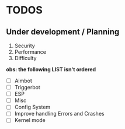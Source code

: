 # TODOS

## Under development / Planning


1. Security
2. Performance
3. Difficulty


**obs: the following LIST isn't ordered**
- [ ] Aimbot
- [ ] Triggerbot
- [ ] ESP
- [ ] Misc
- [ ] Config System
- [ ] Improve handling Errors and Crashes
- [ ] Kernel mode
